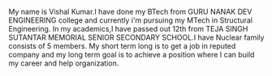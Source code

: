 My name is Vishal Kumar.I have done my BTech from GURU NANAK DEV ENGINEERING college and currently i'm pursuing my MTech in Structural Engineering.
In my academics,I have passed out 12th from TEJA SINGH SUTANTAR MEMORIAL SENIOR SECONDARY SCHOOL.I have Nuclear family consists of 5 members.
My short term long is to get a job in reputed company and my long term goal is to achieve a position where I can build my career and help organization.
